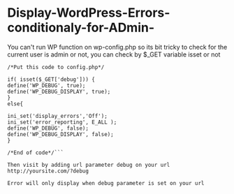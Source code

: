 # Display-WordPress-Errors-conditionaly-for-ADmin-

You can't run WP function on wp-config.php so its bit tricky to check for the current user is admin or not, 
you can check by $_GET variable isset or not 

```
/*Put this code to config.php*/

if( isset($_GET['debug'])) {
define('WP_DEBUG', true);
define('WP_DEBUG_DISPLAY', true);
}
else{

ini_set('display_errors','Off');
ini_set('error_reporting', E_ALL );
define('WP_DEBUG', false);
define('WP_DEBUG_DISPLAY', false);
}

/*End of code*/```

Then visit by adding url parameter debug on your url
http://yoursite.com/?debug

Error will only display when debug parameter is set on your url
